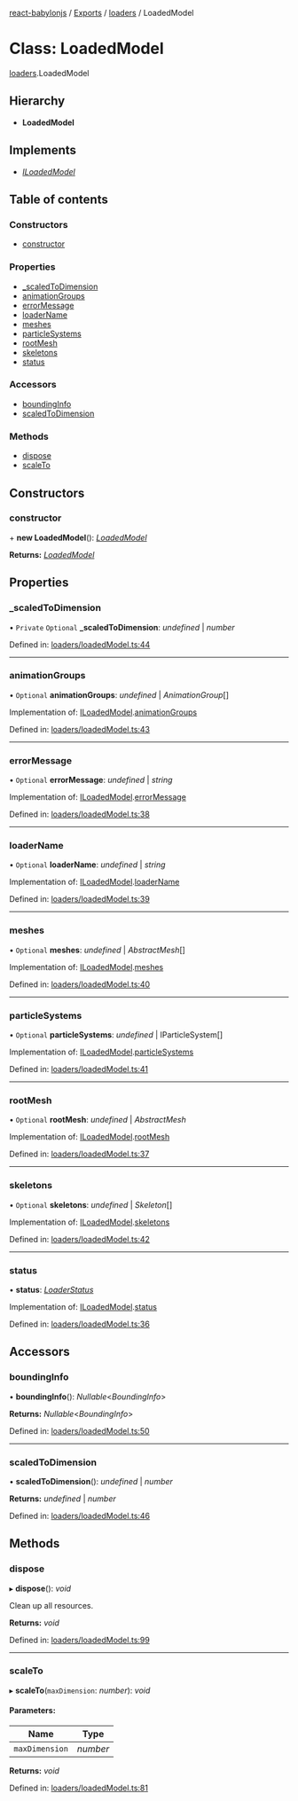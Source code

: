 [react-babylonjs](../README.md) / [Exports](../modules.md) /
[loaders](../modules/loaders.md) / LoadedModel

# Class: LoadedModel

[loaders](../modules/loaders.md).LoadedModel

## Hierarchy

- **LoadedModel**

## Implements

- [_ILoadedModel_](../interfaces/loaders/loadedmodel.iloadedmodel.md)

## Table of contents

### Constructors

- [constructor](loaders.loadedmodel.md#constructor)

### Properties

- [\_scaledToDimension](loaders.loadedmodel.md#_scaledtodimension)
- [animationGroups](loaders.loadedmodel.md#animationgroups)
- [errorMessage](loaders.loadedmodel.md#errormessage)
- [loaderName](loaders.loadedmodel.md#loadername)
- [meshes](loaders.loadedmodel.md#meshes)
- [particleSystems](loaders.loadedmodel.md#particlesystems)
- [rootMesh](loaders.loadedmodel.md#rootmesh)
- [skeletons](loaders.loadedmodel.md#skeletons)
- [status](loaders.loadedmodel.md#status)

### Accessors

- [boundingInfo](loaders.loadedmodel.md#boundinginfo)
- [scaledToDimension](loaders.loadedmodel.md#scaledtodimension)

### Methods

- [dispose](loaders.loadedmodel.md#dispose)
- [scaleTo](loaders.loadedmodel.md#scaleto)

## Constructors

### constructor

\+ **new LoadedModel**(): [_LoadedModel_](loaders/loadedmodel.loadedmodel.md)

**Returns:** [_LoadedModel_](loaders/loadedmodel.loadedmodel.md)

## Properties

### \_scaledToDimension

• `Private` `Optional` **\_scaledToDimension**: _undefined_ \| _number_

Defined in:
[loaders/loadedModel.ts:44](https://github.com/brianzinn/react-babylonjs/blob/eba7b00/src/hooks/loaders/loadedModel.ts#L44)

---

### animationGroups

• `Optional` **animationGroups**: _undefined_ \| _AnimationGroup_[]

Implementation of:
[ILoadedModel](../interfaces/loaders/loadedmodel.iloadedmodel.md).[animationGroups](../interfaces/loaders/loadedmodel.iloadedmodel.md#animationgroups)

Defined in:
[loaders/loadedModel.ts:43](https://github.com/brianzinn/react-babylonjs/blob/eba7b00/src/hooks/loaders/loadedModel.ts#L43)

---

### errorMessage

• `Optional` **errorMessage**: _undefined_ \| _string_

Implementation of:
[ILoadedModel](../interfaces/loaders/loadedmodel.iloadedmodel.md).[errorMessage](../interfaces/loaders/loadedmodel.iloadedmodel.md#errormessage)

Defined in:
[loaders/loadedModel.ts:38](https://github.com/brianzinn/react-babylonjs/blob/eba7b00/src/hooks/loaders/loadedModel.ts#L38)

---

### loaderName

• `Optional` **loaderName**: _undefined_ \| _string_

Implementation of:
[ILoadedModel](../interfaces/loaders/loadedmodel.iloadedmodel.md).[loaderName](../interfaces/loaders/loadedmodel.iloadedmodel.md#loadername)

Defined in:
[loaders/loadedModel.ts:39](https://github.com/brianzinn/react-babylonjs/blob/eba7b00/src/hooks/loaders/loadedModel.ts#L39)

---

### meshes

• `Optional` **meshes**: _undefined_ \| _AbstractMesh_[]

Implementation of:
[ILoadedModel](../interfaces/loaders/loadedmodel.iloadedmodel.md).[meshes](../interfaces/loaders/loadedmodel.iloadedmodel.md#meshes)

Defined in:
[loaders/loadedModel.ts:40](https://github.com/brianzinn/react-babylonjs/blob/eba7b00/src/hooks/loaders/loadedModel.ts#L40)

---

### particleSystems

• `Optional` **particleSystems**: _undefined_ \| IParticleSystem[]

Implementation of:
[ILoadedModel](../interfaces/loaders/loadedmodel.iloadedmodel.md).[particleSystems](../interfaces/loaders/loadedmodel.iloadedmodel.md#particlesystems)

Defined in:
[loaders/loadedModel.ts:41](https://github.com/brianzinn/react-babylonjs/blob/eba7b00/src/hooks/loaders/loadedModel.ts#L41)

---

### rootMesh

• `Optional` **rootMesh**: _undefined_ \| _AbstractMesh_

Implementation of:
[ILoadedModel](../interfaces/loaders/loadedmodel.iloadedmodel.md).[rootMesh](../interfaces/loaders/loadedmodel.iloadedmodel.md#rootmesh)

Defined in:
[loaders/loadedModel.ts:37](https://github.com/brianzinn/react-babylonjs/blob/eba7b00/src/hooks/loaders/loadedModel.ts#L37)

---

### skeletons

• `Optional` **skeletons**: _undefined_ \| _Skeleton_[]

Implementation of:
[ILoadedModel](../interfaces/loaders/loadedmodel.iloadedmodel.md).[skeletons](../interfaces/loaders/loadedmodel.iloadedmodel.md#skeletons)

Defined in:
[loaders/loadedModel.ts:42](https://github.com/brianzinn/react-babylonjs/blob/eba7b00/src/hooks/loaders/loadedModel.ts#L42)

---

### status

• **status**: [_LoaderStatus_](../enums/loaders/loadedmodel.loaderstatus.md)

Implementation of:
[ILoadedModel](../interfaces/loaders/loadedmodel.iloadedmodel.md).[status](../interfaces/loaders/loadedmodel.iloadedmodel.md#status)

Defined in:
[loaders/loadedModel.ts:36](https://github.com/brianzinn/react-babylonjs/blob/eba7b00/src/hooks/loaders/loadedModel.ts#L36)

## Accessors

### boundingInfo

• **boundingInfo**(): _Nullable_<_BoundingInfo_\>

**Returns:** _Nullable_<_BoundingInfo_\>

Defined in:
[loaders/loadedModel.ts:50](https://github.com/brianzinn/react-babylonjs/blob/eba7b00/src/hooks/loaders/loadedModel.ts#L50)

---

### scaledToDimension

• **scaledToDimension**(): _undefined_ \| _number_

**Returns:** _undefined_ \| _number_

Defined in:
[loaders/loadedModel.ts:46](https://github.com/brianzinn/react-babylonjs/blob/eba7b00/src/hooks/loaders/loadedModel.ts#L46)

## Methods

### dispose

▸ **dispose**(): _void_

Clean up all resources.

**Returns:** _void_

Defined in:
[loaders/loadedModel.ts:99](https://github.com/brianzinn/react-babylonjs/blob/eba7b00/src/hooks/loaders/loadedModel.ts#L99)

---

### scaleTo

▸ **scaleTo**(`maxDimension`: _number_): _void_

#### Parameters:

| Name           | Type     |
| -------------- | -------- |
| `maxDimension` | _number_ |

**Returns:** _void_

Defined in:
[loaders/loadedModel.ts:81](https://github.com/brianzinn/react-babylonjs/blob/eba7b00/src/hooks/loaders/loadedModel.ts#L81)
